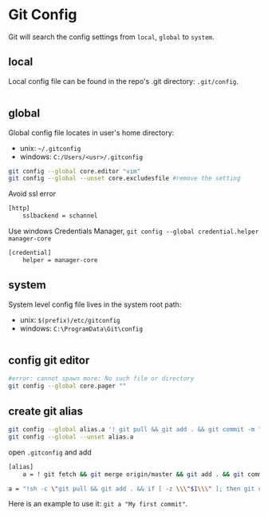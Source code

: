 # Git Config

Git will search the config settings from  `local`, `global` to `system`.

## local
Local config file can be found in the repo's .git directory: `.git/config`.
```
```

## global
Global config file locates in user's home directory:
- unix: `~/.gitconfig`
- windows: `C:/Users/<usr>/.gitconfig`
```sh
git config --global core.editor "vim"
git config --global --unset core.excludesfile #remove the setting
```

Avoid ssl error
```sh
[http]
	sslbackend = schannel
```

Use windows Credentials Manager,
`git config --global credential.helper manager-core`
```sh
[credential]
	helper = manager-core
```

## system
System level config file lives in the system root path:
- unix: `$(prefix)/etc/gitconfig`
- windows: `C:\ProgramData\Git\config`
```
```

## config git editor
```sh
#error: cannot spawn more: No such file or directory
git config --global core.pager ""
```

## create git alias
```sh
git config --global alias.a '! git pull && git add . && git commit -m "d" && git push'
git config --global --unset alias.a
```
open `.gitconfig` and add
```sh
[alias]
	a = ! git fetch && git merge origin/master && git add . && git commit -m sdoc && git push 
```

```sh
a = "!sh -c \"git pull && git add . && if [ -z \\\"$1\\\" ]; then git commit -m \\\"update\\\"; else git commit -m \\\"$1\\\"; fi && git push\""
```
Here is an example to use it: `git a "My first commit"`.
